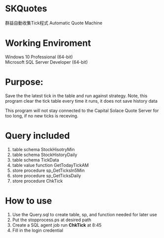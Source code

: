 # SKQuotes
群益自動收集Tick程式 Automatic Quote Machine

# Working Enviroment 
Windows 10 Professional (64-bit)</br>
Microsoft SQL Server Developer (64-bit)

# Purpose:
Save the the latest tick in the table and run against strategy. Note, this program clear the tick table every time it runs,
it does not save history data

This program will not stay connected to the Capital Solace Quote Server for too long, if no new ticks is receving. 

# Query included
1. table schema StockHisotryMin
2. table schema StockHistoryDaily
3. table schema TickData
4. table value function GetTodayTickAM
5. store procedure sp_GetTicksIn5Min
6. store procedure sp_GetTicksDaily
7. store procedure ChkTick


# How to use
1. Use the Query.sql to create table, sp, and function needed for later use
2. Put the stopprocess.ps at desired path
3. Create a SQL agent job run <b>ChkTick</b> at 8:45
4. Fill in the login credential

